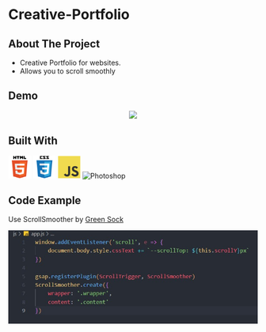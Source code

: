 # Creative-Portfolio

## About The Project

- Creative Portfolio for websites.  
- Allows you to scroll smoothly     

## Demo

<p align="center">
<img src="https://github.com/RomanyanaSol/Creative-Portfolio/blob/main/Demo.gif" >
</p>

## Built With

<img src = 'https://raw.githubusercontent.com/devicons/devicon/master/icons/html5/html5-original-wordmark.svg' width="46" height="46" alt="HTML"/> <img src = 'https://raw.githubusercontent.com/devicons/devicon/master/icons/css3/css3-original-wordmark.svg' width="46" height="46" alt="CSS" /> <img src = 'https://raw.githubusercontent.com/devicons/devicon/master/icons/javascript/javascript-original.svg' width="46" height="46" alt="CSS" /> <img src="https://raw.githubusercontent.com/danielcranney/readme-generator/main/public/icons/skills/photoshop-colored.svg" width="46" height="46" alt="Photoshop" />

## Code Example

Use ScrollSmoother by <a href = "https://greensock.com/scrollsmoother/">Green Sock</a>

<p align="center">
<img src="https://github.com/RomanyanaSol/Fairy-Forest/blob/main/ScrollSmoother.jpg" >
</p>
